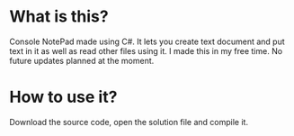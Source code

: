 # What is this?
Console NotePad made using C#. It lets you create text document and put text in it as well as read other files using it. I made this in my free time. No future updates planned at the moment.

# How to use it?
Download the source code, open the solution file and compile it.
